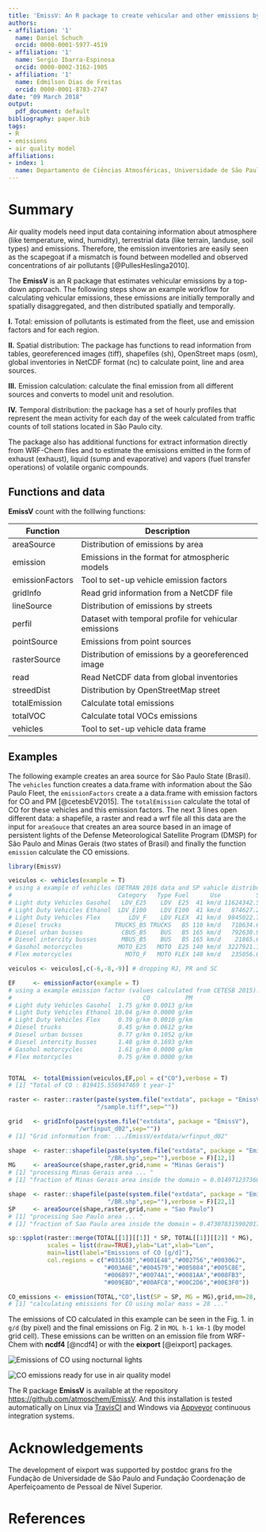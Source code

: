 ```yaml
---
title: 'EmissV: An R package to create vehicular and other emissions by Top-down methods to air quality models'
authors:
- affiliation: '1'
  name: Daniel Schuch
  orcid: 0000-0001-5977-4519
- affiliation: '1'
  name: Sergio Ibarra-Espinosa
  orcid: 0000-0002-3162-1905
- affiliation: '1'
  name: Edmilson Dias de Freitas
  orcid: 0000-0001-8783-2747
date: "09 March 2018"
output:
  pdf_document: default
bibliography: paper.bib
tags:
- R
- emissions
- air quality model
affiliations:
- index: 1
  name: Departamento de Ciências Atmosféricas, Universidade de São Paulo, Brasil
---
```


# Summary

Air quality models need input data containing information about atmosphere (like temperature, wind, humidity), terrestrial data (like terrain, landuse, soil types) and emissions. Therefore, the emission inventories are easily seen as the scapegoat if a mismatch is found between modelled and observed concentrations of air pollutants [@PullesHeslinga2010].

The **EmissV** is an R package that estimates vehicular emissions by a top-down approach. The following steps show an example workflow for calculating vehicular emissions, these emissions are initially temporally and spatially disaggregated, and then distributed spatially and temporally.

**I.** Total: emission of pollutants is estimated from the fleet, use and emission factors and for each region.

**II.** Spatial distribution: The package has functions to read information from tables, georeferenced images (tiff), shapefiles (sh), OpenStreet maps (osm), global inventories in NetCDF format (nc) to calculate point, line and area sources.

**III.** Emission calculation: calculate the final emission from all different sources and converts to model unit and resolution.

**IV.** Temporal distribution: the package has a set of hourly profiles that represent the mean activity for each day of the week calculated from traffic counts of toll stations located in São Paulo city.

The package also has additional functions for extract information directly from WRF-Chem files and to estimate the emissions emitted in the form of exhaust (exhaust), liquid (sump and evaporative) and vapors (fuel transfer operations) of volatile organic compounds.

## Functions and data

**EmissV** count with the folllwing functions:

| Function     | Description                                           |
|--------------|-------------------------------------------------------|
| areaSource   | Distribution of emissions by area                     |
| emission     | Emissions in the format for atmospheric models        |
| emissionFactors | Tool to set-up vehicle emission factors            |
| gridInfo     | Read grid information from a NetCDF file              |
| lineSource   | Distribution of emissions by streets                  |
| perfil       | Dataset with temporal profile for vehicular emissions |
| pointSource  | Emissions from point sources                          |
| rasterSource | Distribution of emissions by a georeferenced image    |
| read         | Read NetCDF data from global inventories              |
| streedDist   | Distribution by OpenStreetMap street                  |
| totalEmission| Calculate total emissions                             |
| totalVOC     | Calculate total VOCs emissions                        |
| vehicles     | Tool to set-up vehicle data frame                     |

## Examples

The following example creates an area source for São Paulo State (Brasil). The `vehicles` function creates a data.frame with information about the São Paulo Fleet, the `emissionFactors` create a a data.frame with emission factors for CO and PM [@cetesbEV2015]. The `totalEmission` calculate the total of CO for these vehicles and this emission factors. The next 3 lines open different data: a shapefile, a raster and read a wrf file all this data are the input for `areaSouce` that creates an area source based in an image of persistent lights of the Defense Meteorological Satellite Program (DMSP) for São Paulo and Minas Gerais (two states of Brasil) and finally the function `emission` calculate the CO emissions.

``` r
library(EmissV)

veiculos <- vehicles(example = T)
# using a example of vehicles (DETRAN 2016 data and SP vahicle distribution):
#                              Category   Type Fuel      Use          SP  ...
# Light duty Vehicles Gasohol   LDV_E25    LDV  E25  41 km/d 11624342.56  ...
# Light Duty Vehicles Ethanol  LDV_E100    LDV E100  41 km/d   874627.23  ...
# Light Duty Vehicles Flex        LDV_F    LDV FLEX  41 km/d  9845022.78  ...
# Diesel trucks               TRUCKS_B5 TRUCKS   B5 110 km/d   710634.63  ...
# Diesel urban busses           CBUS_B5    BUS   B5 165 km/d   792630.93  ...
# Diesel intercity busses       MBUS_B5    BUS   B5 165 km/d    21865.68  ...
# Gasohol motorcycles          MOTO_E25   MOTO  E25 140 km/d  3227921.13  ...
# Flex motorcycles               MOTO_F   MOTO FLEX 140 km/d   235056.07  ...

veiculos <- veiculos[,c(-6,-8,-9)] # dropping RJ, PR and SC

EF     <- emissionFactor(example = T)
# using a example emission factor (values calculated from CETESB 2015):
#                                     CO          PM
# Light duty Vehicles Gasohol  1.75 g/km 0.0013 g/km
# Light Duty Vehicles Ethanol 10.04 g/km 0.0000 g/km
# Light Duty Vehicles Flex     0.39 g/km 0.0010 g/km
# Diesel trucks                0.45 g/km 0.0612 g/km
# Diesel urban busses          0.77 g/km 0.1052 g/km
# Diesel intercity busses      1.48 g/km 0.1693 g/km
# Gasohol motorcycles          1.61 g/km 0.0000 g/km
# Flex motorcycles             0.75 g/km 0.0000 g/km


TOTAL  <- totalEmission(veiculos,EF,pol = c("CO"),verbose = T)
# [1] "Total of CO : 819415.556947469 t year-1"

raster <- raster::raster(paste(system.file("extdata", package = "EmissV"),
                         "/sample.tiff",sep=""))

grid   <- gridInfo(paste(system.file("extdata", package = "EmissV"),
                   "/wrfinput_d02",sep=""))
# [1] "Grid information from: .../EmissV/extdata/wrfinput_d02"

shape  <- raster::shapefile(paste(system.file("extdata", package = "EmissV"),
                            "/BR.shp",sep=""),verbose = F)[12,1]
MG     <- areaSource(shape,raster,grid,name = "Minas Gerais")
# [1] "processing Minas Gerais area ... "
# [1] "fraction of Minas Gerais area inside the domain = 0.0149712373601029"

shape  <- raster::shapefile(paste(system.file("extdata", package = "EmissV"),
                            "/BR.shp",sep=""),verbose = F)[22,1]
SP     <- areaSource(shape,raster,grid,name = "Sao Paulo")
# [1] "processing Sao Paulo area ... "
# [1] "fraction of Sao Paulo area inside the domain = 0.473078315902017"

sp::spplot(raster::merge(TOTAL[[1]][[1]] * SP, TOTAL[[1]][[2]] * MG),
           scales = list(draw=TRUE),ylab="Lat",xlab="Lon",
           main=list(label="Emissions of CO [g/d]"),
           col.regions = c("#031638","#001E48","#002756","#003062",
                           "#003A6E","#004579","#005084","#005C8E",
                           "#006897","#0074A1","#0081AA","#008FB3",
                           "#009EBD","#00AFC8","#00C2D6","#00E3F0"))

CO_emissions <- emission(TOTAL,"CO",list(SP = SP, MG = MG),grid,mm=28, plot = T)
# [1] "calculating emissions for CO using molar mass = 28 ..."
```

The emissions of CO calculated in this example can be seen in the Fig. 1. in `g/d` (by pixel) and the final emissions on Fig. 2 in `MOL h-1 km-1` (by model grid cell). These emissions can be written on an emission file from WRF-Chem with **ncdf4** [@ncdf4] or with the **eixport** [@eixport] packages.

![Emissions of CO using nocturnal lights](https://raw.githubusercontent.com/atmoschem/EmissV/master/CO_all.png)

![CO emissions ready for use in air quality model](https://raw.githubusercontent.com/atmoschem/EmissV/master/CO_final.png)

The R package **EmissV** is available at the repository  https://github.com/atmoschem/EmissV. 
And this installation is tested automatically on Linux via [TravisCI](https://travis-ci.org/atmoschem/eixport) and Windows via [Appveyor](https://ci.appveyor.com/project/Schuch666/eixport) continuous integration systems.

# Acknowledgements

The development of eixport was supported by postdoc grans fro the Fundação de Universidade de São Paulo and Fundação Coordenação de Aperfeiçoamento de Pessoal de Nível Superior.

# References
